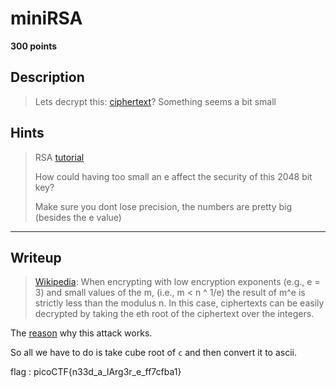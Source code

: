# miniRSA
**300 points**
## Description
> Lets decrypt this: [ciphertext](ciphertext)? Something seems a bit small
## Hints
> RSA [tutorial](https://en.wikipedia.org/wiki/RSA_(cryptosystem))
> 
> How could having too small an e affect the security of this 2048 bit key?
> 
> Make sure you dont lose precision, the numbers are pretty big (besides the e value)
---
## Writeup
> [Wikipedia](https://en.wikipedia.org/wiki/RSA_(cryptosystem)#Attacks_against_plain_RSA): When encrypting with low encryption exponents (e.g., e = 3) and small values of the m, (i.e., m < n ^ 1/e) the result of m^e is strictly less than the modulus n. In this case, ciphertexts can be easily decrypted by taking the eth root of the ciphertext over the integers.

The [reason](https://crypto.stackexchange.com/questions/33561/cube-root-attack-rsa-with-low-exponent) why this attack works.

So all we have to do is take cube root of `c` and then convert it to ascii.

flag : picoCTF{n33d_a_lArg3r_e_ff7cfba1}